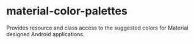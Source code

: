 material-color-palettes
=======================

Provides resource and class access to the suggested colors for Material designed Android applications.

